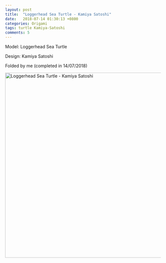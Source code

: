 ```yaml
---
layout: post
title:  "Loggerhead Sea Turtle - Kamiya Satoshi"
date:   2018-07-14 01:30:13 +0800
categories: Origami
tags: turtle Kamiya-Satoshi
comments: 5
---
```


Model: Loggerhead Sea Turtle

Design: Kamiya Satoshi

Folded by me (completed in 14/07/2018)

<a data-flickr-embed="true" href="https://www.flickr.com/photos/141891522@N06/41590350610/in/album-72157668273670296/" title="Loggerhead Sea Turtle - Kamiya Satoshi"><img src="https://live.staticflickr.com/838/41590350610_9c0845d278_k.jpg" width="800" height="600" alt="Loggerhead Sea Turtle - Kamiya Satoshi"></a><script async src="//embedr.flickr.com/assets/client-code.js" charset="utf-8"></script>
